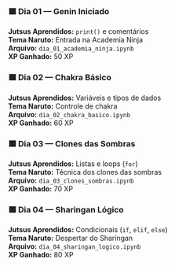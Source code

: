 ### 🟩 Dia 01 — Genin Iniciado
**Jutsus Aprendidos:** `print()` e comentários  
**Tema Naruto:** Entrada na Academia Ninja  
**Arquivo:** `dia_01_academia_ninja.ipynb`  
**XP Ganhado:** 50 XP

### 🟩 Dia 02 — Chakra Básico
**Jutsus Aprendidos:** Variáveis e tipos de dados  
**Tema Naruto:** Controle de chakra  
**Arquivo:** `dia_02_chakra_basico.ipynb`  
**XP Ganhado:** 60 XP

### 🟩 Dia 03 — Clones das Sombras
**Jutsus Aprendidos:** Listas e loops (`for`)  
**Tema Naruto:** Técnica dos clones das sombras  
**Arquivo:** `dia_03_clones_sombras.ipynb`  
**XP Ganhado:** 70 XP

### 🟩 Dia 04 — Sharingan Lógico
**Jutsus Aprendidos:** Condicionais (`if`, `elif`, `else`)  
**Tema Naruto:** Despertar do Sharingan  
**Arquivo:** `dia_04_sharingan_logico.ipynb`  
**XP Ganhado:** 80 XP

